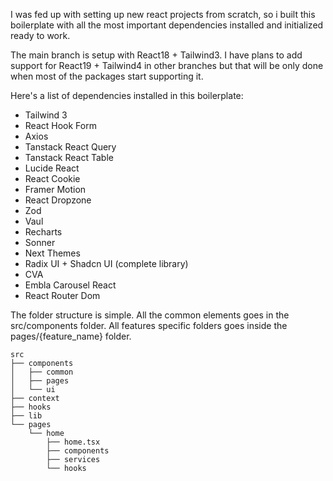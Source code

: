 I was fed up with setting up new react projects from scratch, so i built this boilerplate with all the most important dependencies installed and initialized ready to work.

The main branch is setup with React18 + Tailwind3. I have plans to add support for React19 + Tailwind4 in other branches but that will be only done when most of the packages start supporting it.

Here's a list of dependencies installed in this boilerplate:

- Tailwind 3
- React Hook Form
- Axios
- Tanstack React Query
- Tanstack React Table
- Lucide React
- React Cookie
- Framer Motion
- React Dropzone
- Zod
- Vaul
- Recharts
- Sonner
- Next Themes
- Radix UI + Shadcn UI (complete library)
- CVA
- Embla Carousel React
- React Router Dom

The folder structure is simple. All the common elements goes in the src/components folder.
All features specific folders goes inside the pages/{feature_name} folder.

```
src
├── components
│   ├── common
│   ├── pages
│   └── ui
├── context
├── hooks
├── lib
└── pages
    └── home
        ├── home.tsx
        ├── components
        ├── services
        └── hooks
```
